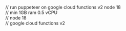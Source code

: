 // run puppeteer on google cloud functions v2 node 18 <br />
// min 1GB ram 0.5 vCPU <br />
// node 18 <br />
// google cloud functions v2
